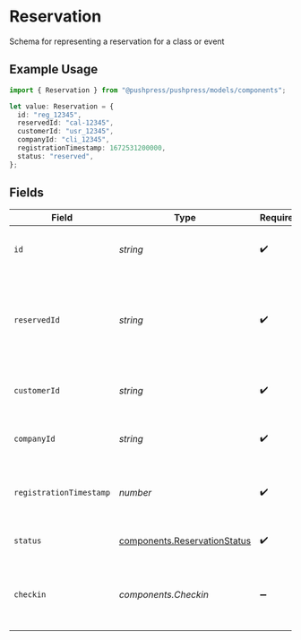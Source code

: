 # Reservation

Schema for representing a reservation for a class or event

## Example Usage

```typescript
import { Reservation } from "@pushpress/pushpress/models/components";

let value: Reservation = {
  id: "reg_12345",
  reservedId: "cal-12345",
  customerId: "usr_12345",
  companyId: "cli_12345",
  registrationTimestamp: 1672531200000,
  status: "reserved",
};
```

## Fields

| Field                                                                        | Type                                                                         | Required                                                                     | Description                                                                  |
| ---------------------------------------------------------------------------- | ---------------------------------------------------------------------------- | ---------------------------------------------------------------------------- | ---------------------------------------------------------------------------- |
| `id`                                                                         | *string*                                                                     | :heavy_check_mark:                                                           | Unique identifier for the reservation                                        |
| `reservedId`                                                                 | *string*                                                                     | :heavy_check_mark:                                                           | Unique identifier for the scheduled calendar event the registration is for   |
| `customerId`                                                                 | *string*                                                                     | :heavy_check_mark:                                                           | Unique identifier for the customer                                           |
| `companyId`                                                                  | *string*                                                                     | :heavy_check_mark:                                                           | Unique identifier for the company                                            |
| `registrationTimestamp`                                                      | *number*                                                                     | :heavy_check_mark:                                                           | Unix timestamp of when the registration was made                             |
| `status`                                                                     | [components.ReservationStatus](../../models/components/reservationstatus.md) | :heavy_check_mark:                                                           | Current status of the reservation                                            |
| `checkin`                                                                    | *components.Checkin*                                                         | :heavy_minus_sign:                                                           | Checkin for a class, event, appointment or an open facility                  |